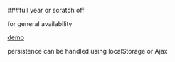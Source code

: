 
###full year or scratch off 

for general availability

[demo](http://fullyear.dragonwrench.com)


persistence can be handled using localStorage or Ajax


